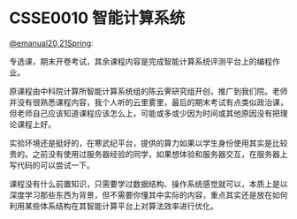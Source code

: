 
# CSSE0010 智能计算系统

[@emanual20,21Spring](https://github.com/Emanual20):

专选课，期末开卷考试，其余课程内容是完成智能计算系统评测平台上的编程作业。

原课程由中科院计算所智能计算系统组的陈云霁研究组开创，推广到我们院。老师并没有很熟悉课程内容，我个人听的云里雾里，最后的期末考试有点类似政治课，但老师自己应该知道课程应该怎么上，可能或多或少因为时间或其他原因没有把理论课程上好。

实验环境还是挺好的，在寒武纪平台，提供的算力如果以学生身份使用其实是比较贵的。之前没有使用过服务器经验的同学，如果想体验和服务器交互，在服务器上写代码的可以尝试一下。

课程没有什么前置知识，只需要学过数据结构、操作系统感觉就可以，本质上是以深度学习那些东西为背景，但不需要你懂其中实际的内容，重点其实还是放在如何利用某些体系结构在其智能计算平台上对算法效率进行优化。